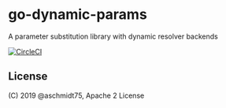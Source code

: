 # go-dynamic-params
A parameter substitution library with dynamic resolver backends

[![CircleCI](https://circleci.com/gh/aschmidt75/go-dynamic-params.svg?style=svg)](https://circleci.com/gh/aschmidt75/go-dynamic-params)

## License

(C) 2019 @aschmidt75, Apache 2 License
